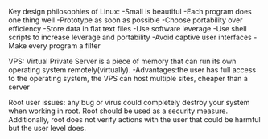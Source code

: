 Key design philosophies of Linux:
-Small is beautiful
-Each program does one thing well
-Prototype as soon as possible
-Choose portability over efficiency
-Store data in flat text files
-Use software leverage
-Use shell scripts to increase leverage and portability
-Avoid captive user interfaces
-Make every program a filter

VPS: Virtual Private Server is a piece of memory that can run its own operating system remotely(virtually).
-Advantages:the user has full access to the operating system, the VPS can host multiple sites, cheaper than a server

Root user issues: any bug or virus could completely destroy your system when working in root. Root should be used as a security measure. Additionally, root does not verify actions with the user that could be harmful but the user level does.